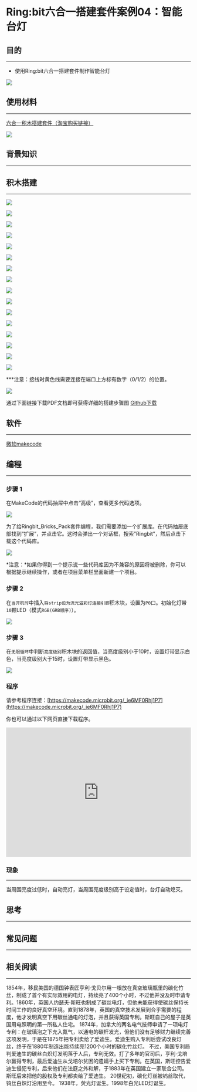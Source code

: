# Ring:bit六合一搭建套件案例04：智能台灯
## 目的
---

- 使用Ring:bit六合一搭建套件制作智能台灯


![](./images/Ringbit_Bricks_Pack_case_04_01.png)



## 使用材料
---
[六合一积木搭建套件（淘宝购买链接）](https://item.taobao.com/item.htm?ft=t&id=619734013239)

![](./images/Ringbit_Bricks_Pack_case_04_02.png)



## 背景知识
---

## 积木搭建
---

![](./images/Ringbit_Bricks_Pack_step_04_01.png)

![](./images/Ringbit_Bricks_Pack_step_04_02.png)

![](./images/Ringbit_Bricks_Pack_step_04_03.png)

![](./images/Ringbit_Bricks_Pack_step_04_04.png)

![](./images/Ringbit_Bricks_Pack_step_04_05.png)

![](./images/Ringbit_Bricks_Pack_step_04_06.png)

![](./images/Ringbit_Bricks_Pack_step_04_07.png)

![](./images/Ringbit_Bricks_Pack_step_04_08.png)

![](./images/Ringbit_Bricks_Pack_step_04_09.png)

![](./images/Ringbit_Bricks_Pack_step_04_10.png)

![](./images/Ringbit_Bricks_Pack_step_04_11.png)

![](./images/Ringbit_Bricks_Pack_step_04_12.png)

![](./images/Ringbit_Bricks_Pack_step_04_13.png)

![](./images/Ringbit_Bricks_Pack_step_04_14.png)

![](./images/Ringbit_Bricks_Pack_step_04_15.png)

![](./images/Ringbit_Bricks_Pack_step_04_16.png)

***注意：接线时黄色线需要连接在端口上方标有数字（0/1/2）的位置。



![](./images/Ringbit_Bricks_Pack_step_04_17.png)

通过下面链接下载PDF文档即可获得详细的搭建步骤图
[Github下载 ](https://github.com/elecfreaks/learn-cn/raw/master/microbitKit/ring_bit_bricks_pack/files/Ringbit_Bricks_Pack_step_04_v1.1.pdf)

## 软件
---

[微软makecode](https://makecode.microbit.org/#)

## 编程
---

### 步骤 1
 在MakeCode的代码抽屉中点击“高级”，查看更多代码选项。





![](./images/Ringbit_Bricks_Pack_case_04_03.png)





为了给Ringbit_Bricks_Pack套件编程，我们需要添加一个扩展库。在代码抽屉底部找到“扩展”，并点击它。这时会弹出一个对话框，搜索”Ringbit”，然后点击下载这个代码库。




![](./images/Ringbit_Bricks_Pack_case_04_04.png)




*注意：*如果你得到一个提示说一些代码库因为不兼容的原因将被删除，你可以根据提示继续操作，或者在项目菜单栏里面新建一个项目。

### 步骤 2

在`当开机时`中插入`将strip设为流光溢彩灯连接引脚`积木块，设置为`P0`口。初始化灯带`10`颗LED（模式`RGB(GRB顺序)`）。



![](./images/Ringbit_Bricks_Pack_case_04_05.png)




### 步骤 3

在`无限循环`中判断`亮度级别`积木块的返回值，当亮度级别小于10时，设置灯带显示白色，当亮度级别大于15时，设置灯带显示黑色。

![](./images/Ringbit_Bricks_Pack_case_04_06.png)

### 程序

请参考程序连接：[https://makecode.microbit.org/_ie6MF0Rhj1P7](https://makecode.microbit.org/_ie6MF0Rhj1P7)

你也可以通过以下网页直接下载程序。

<div style="position:relative;height:0;padding-bottom:70%;overflow:hidden;"><iframe style="position:absolute;top:0;left:0;width:100%;height:100%;" src="https://makecode.microbit.org/#pub:_ie6MF0Rhj1P7]" frameborder="0" sandbox="allow-popups allow-forms allow-scripts allow-same-origin"></iframe></div>  

### 现象
---
当周围亮度过低时，自动亮灯，当周围亮度级别高于设定值时，台灯自动熄灭。


## 思考
---

## 常见问题
---
## 相关阅读  
---
1854年，移民美国的德国钟表匠亨利·戈贝尔用一根放在真空玻璃瓶里的碳化竹丝，制成了首个有实际效用的电灯，持续亮了400个小时，不过他并没及时申请专利。1860年，英国人约瑟夫·斯旺也制成了碳丝电灯，但他未能获得使碳丝保持长时间工作的良好真空环境。直到1878年，英国的真空技术发展到合乎需要的程度，他才发明真空下用碳丝通电的灯泡，并且获得英国专利。斯旺自己的屋子是英国用电照明的第一所私人住宅。
1874年，加拿大的两名电气技师申请了一项电灯专利：在玻璃泡之下充入氮气，以通电的碳杆发光，但他们没有足够财力继续完善这项发明，于是在1875年把专利卖给了爱迪生。爱迪生购入专利后尝试改良灯丝，终于在1880年制造出能持续亮1200个小时的碳化竹丝灯。
不过，美国专利局判爱迪生的碳丝白炽灯发明落于人后，专利无效。打了多年的官司后，亨利·戈培尔赢得专利，最后爱迪生从戈培尔贫困的遗孀手上买下专利。在英国，斯旺控告爱迪生侵犯专利，后来他们在法庭之外和解，于1883年在英国建立一家联合公司。斯旺后来把他的股权及专利都卖给了爱迪生。
20世纪初，碳化灯丝被钨丝取代，钨丝白炽灯沿用至今。
1938年，荧光灯诞生。1998年白光LED灯诞生。
